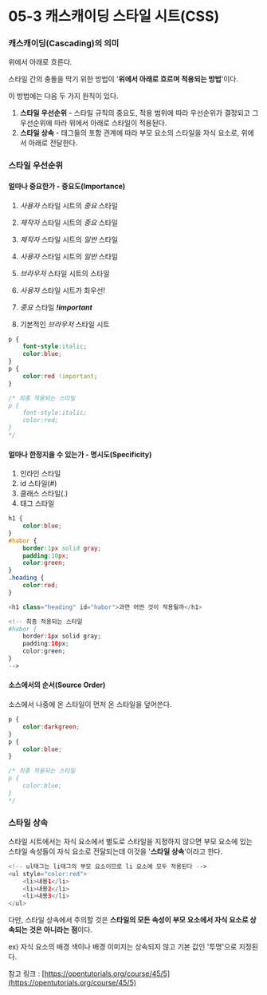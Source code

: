 # 05-3 캐스캐이딩 스타일 시트\(CSS\)

### 캐스캐이딩\(Cascading\)의 의미

위에서 아래로 흐른다.

스타일 간의 충돌을 막기 위한 방법이 '**위에서 아래로 흐르며 적용되는 방법**'이다.

이 방법에는 다음 두 가지 원칙이 있다.

1. **스타일 우선순위** - 스타일 규칙의 중요도, 적용 범위에 따라 우선순위가 결정되고 그 우선순위에 따라 위에서 아래로 스타일이 적용된다.
2. **스타일 상속** - 태그들의 포함 관계에 따라 부모 요소의 스타일을 자식 요소로, 위에서 아래로 전달한다.

### 스타일 우선순위

#### 얼마나 중요한가 - 중요도\(Importance\)

1. _사용자_ 스타일 시트의 _중요_ 스타일
2. _제작자_ 스타일 시트의 _중요_ 스타일
3. _제작자_ 스타일 시트의 _일반_ 스타일
4. _사용자_ 스타일 시트의 _일반_ 스타일
5. _브라우저_ 스타일 시트의 스타일

6. _사용자_ 스타일 시트가 최우선!

7. _중요_ 스타일 _**!important**_
8. 기본적인 _브라우저_ 스타일 시트

```css
p {
    font-style:italic;
    color:blue;
}
p {
    color:red !important;
}

/* 최종 적용되는 스타일
p {
    font-style:italic;
    color:red;
}
*/
```

#### 얼마나 한정지을 수 있는가 - 명시도\(Specificity\)

1. 인라인 스타일
2. id 스타일\(\#\)
3. 클래스 스타일\(.\)
4. 태그 스타일

```css
h1 {
    color:blue;
}
#habor {
    border:1px solid gray;
    padding:10px;
    color:green;
}
.heading {
    color:red;
}
```

```php
<h1 class="heading" id="habor">과연 어떤 것이 적용될까</h1>

<!-- 최종 적용되는 스타일
#habor {
    border:1px solid gray;
    padding:10px;
    color:green;
}
-->
```

#### 소스에서의 순서\(Source Order\)

소스에서 나중에 온 스타일이 먼저 온 스타일을 덮어쓴다.

```css
p {
    color:darkgreen;
}
p {
    color:blue;
}

/* 최종 적용되는 스타일
p {
    color:blue;
}
*/
```

### 스타일 상속

스타일 시트에서는 자식 요소에서 별도로 스타일을 지정하지 않으면 부모 요소에 있는 스타일 속성들이 자식 요소로 전달되는데 이것을 '**스타일 상속**'이라고 한다.

```php
<!-- ul태그는 li태그의 부모 요소이므로 li 요소에 모두 적용된다 -->
<ul style="color:red">
    <li>내용1</li>
    <li>내용2</li>
    <li>내용3</li>
</ul>
```

다만, 스타일 상속에서 주의할 것은 **스타일의 모든 속성이 부모 요소에서 자식 요소로 상속되는 것은 아니라는 점**이다.

ex\) 자식 요소의 배경 색이나 배경 이미지는 상속되지 않고 기본 값인 '투명'으로 지정된다.

참고 링크 : [https://opentutorials.org/course/45/5](https://opentutorials.org/course/45/5)

